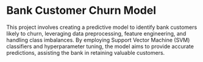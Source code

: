 # Bank Customer Churn Model
This project involves creating a predictive model to identify bank customers likely to churn, leveraging data preprocessing, feature engineering, and handling class imbalances. By employing Support Vector Machine (SVM) classifiers and hyperparameter tuning, the model aims to provide accurate predictions, assisting the bank in retaining valuable customers.
